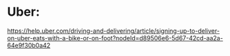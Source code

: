 # Uber:
https://help.uber.com/driving-and-delivering/article/signing-up-to-deliver-on-uber-eats-with-a-bike-or-on-foot?nodeId=d89506e6-5d67-42cd-aa2a-64e9f30b0a42

